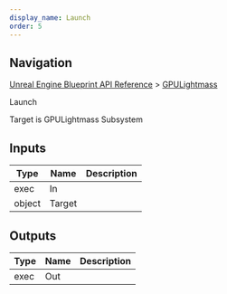 ```yaml
---
display_name: Launch
order: 5
---
```

## Navigation

[Unreal Engine Blueprint API Reference](https://dev.epicgames.com/documentation/en-us/unreal-engine/BlueprintAPI) > [GPULightmass](https://dev.epicgames.com/documentation/en-us/unreal-engine/BlueprintAPI/GPULightmass)

Launch

Target is GPULightmass Subsystem

## Inputs

| Type | Name | Description |
| --- | --- | --- |
| exec | In |  |
| object | Target |  |

## Outputs

| Type | Name | Description |
| --- | --- | --- |
| exec | Out |  |

